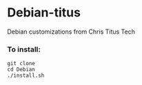 # Debian-titus
Debian customizations from Chris Titus Tech
 
### To install:

```
git clone
cd Debian
./install.sh
```

